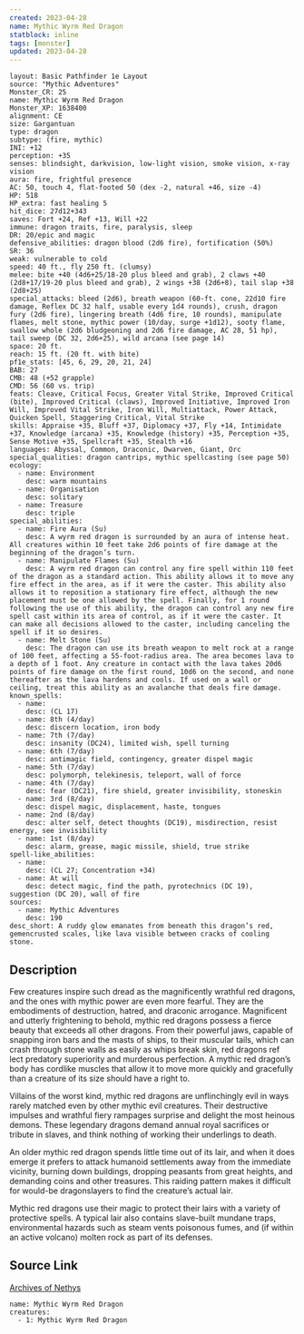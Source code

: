 ```yaml
---
created: 2023-04-28
name: Mythic Wyrm Red Dragon
statblock: inline
tags: [monster]
updated: 2023-04-28
---
```

```statblock
layout: Basic Pathfinder 1e Layout
source: "Mythic Adventures"
Monster_CR: 25
name: Mythic Wyrm Red Dragon
Monster_XP: 1638400
alignment: CE
size: Gargantuan
type: dragon
subtype: (fire, mythic)
INI: +12
perception: +35
senses: blindsight, darkvision, low-light vision, smoke vision, x-ray vision
aura: fire, frightful presence
AC: 50, touch 4, flat-footed 50 (dex -2, natural +46, size -4)
HP: 518
HP_extra: fast healing 5
hit_dice: 27d12+343
saves: Fort +24, Ref +13, Will +22
immune: dragon traits, fire, paralysis, sleep
DR: 20/epic and magic
defensive_abilities: dragon blood (2d6 fire), fortification (50%)
SR: 36
weak: vulnerable to cold
speed: 40 ft., fly 250 ft. (clumsy)
melee: bite +40 (4d6+25/18-20 plus bleed and grab), 2 claws +40 (2d8+17/19-20 plus bleed and grab), 2 wings +38 (2d6+8), tail slap +38 (2d8+25)
special_attacks: bleed (2d6), breath weapon (60-ft. cone, 22d10 fire damage, Reflex DC 32 half, usable every 1d4 rounds), crush, dragon fury (2d6 fire), lingering breath (4d6 fire, 10 rounds), manipulate flames, melt stone, mythic power (10/day, surge +1d12), sooty flame, swallow whole (2d6 bludgeoning and 2d6 fire damage, AC 28, 51 hp), tail sweep (DC 32, 2d6+25), wild arcana (see page 14)
space: 20 ft.
reach: 15 ft. (20 ft. with bite)
pf1e_stats: [45, 6, 29, 20, 21, 24]
BAB: 27
CMB: 48 (+52 grapple)
CMD: 56 (60 vs. trip)
feats: Cleave, Critical Focus, Greater Vital Strike, Improved Critical (bite), Improved Critical (claws), Improved Initiative, Improved Iron Will, Improved Vital Strike, Iron Will, Multiattack, Power Attack, Quicken Spell, Staggering Critical, Vital Strike
skills: Appraise +35, Bluff +37, Diplomacy +37, Fly +14, Intimidate +37, Knowledge (arcana) +35, Knowledge (history) +35, Perception +35, Sense Motive +35, Spellcraft +35, Stealth +16
languages: Abyssal, Common, Draconic, Dwarven, Giant, Orc
special_qualities: dragon cantrips, mythic spellcasting (see page 50)
ecology:
  - name: Environment
    desc: warm mountains
  - name: Organisation
    desc: solitary
  - name: Treasure
    desc: triple
special_abilities:
  - name: Fire Aura (Su)
    desc: A wyrm red dragon is surrounded by an aura of intense heat. All creatures within 10 feet take 2d6 points of fire damage at the beginning of the dragon’s turn.
  - name: Manipulate Flames (Su)
    desc: A wyrm red dragon can control any fire spell within 110 feet of the dragon as a standard action. This ability allows it to move any fire effect in the area, as if it were the caster. This ability also allows it to reposition a stationary fire effect, although the new placement must be one allowed by the spell. Finally, for 1 round following the use of this ability, the dragon can control any new fire spell cast within its area of control, as if it were the caster. It can make all decisions allowed to the caster, including canceling the spell if it so desires.
  - name: Melt Stone (Su)
    desc: The dragon can use its breath weapon to melt rock at a range of 100 feet, affecting a 55-foot-radius area. The area becomes lava to a depth of 1 foot. Any creature in contact with the lava takes 20d6 points of fire damage on the first round, 10d6 on the second, and none thereafter as the lava hardens and cools. If used on a wall or ceiling, treat this ability as an avalanche that deals fire damage.
known_spells:
  - name:
    desc: (CL 17)
  - name: 8th (4/day)
    desc: discern location, iron body
  - name: 7th (7/day)
    desc: insanity (DC24), limited wish, spell turning
  - name: 6th (7/day)
    desc: antimagic field, contingency, greater dispel magic
  - name: 5th (7/day)
    desc: polymorph, telekinesis, teleport, wall of force
  - name: 4th (7/day)
    desc: fear (DC21), fire shield, greater invisibility, stoneskin
  - name: 3rd (8/day)
    desc: dispel magic, displacement, haste, tongues
  - name: 2nd (8/day)
    desc: alter self, detect thoughts (DC19), misdirection, resist energy, see invisibility
  - name: 1st (8/day)
    desc: alarm, grease, magic missile, shield, true strike
spell-like_abilities:
  - name:
    desc: (CL 27; Concentration +34)
  - name: At will
    desc: detect magic, find the path, pyrotechnics (DC 19), suggestion (DC 20), wall of fire
sources:
  - name: Mythic Adventures
    desc: 190
desc_short: A ruddy glow emanates from beneath this dragon’s red, gemencrusted scales, like lava visible between cracks of cooling stone.
```
## Description
Few creatures inspire such dread as the magnificently wrathful red dragons, and the ones with mythic power are even more fearful. They are the embodiments of destruction, hatred, and draconic arrogance. Magnificent and utterly frightening to behold, mythic red dragons possess a fierce beauty that exceeds all other dragons. From their powerful jaws, capable of snapping iron bars and the masts of ships, to their muscular tails, which can crash through stone walls as easily as whips break skin, red dragons ref lect predatory superiority and murderous perfection. A mythic red dragon’s body has cordlike muscles that allow it to move more quickly and gracefully than a creature of its size should have a right to.

Villains of the worst kind, mythic red dragons are unflinchingly evil in ways rarely matched even by other mythic evil creatures. Their destructive impulses and wrathful fiery rampages surprise and delight the most heinous demons. These legendary dragons demand annual royal sacrifices or tribute in slaves, and think nothing of working their underlings to death.

An older mythic red dragon spends little time out of its lair, and when it does emerge it prefers to attack humanoid settlements away from the immediate vicinity, burning down buildings, dropping peasants from great heights, and demanding coins and other treasures. This raiding pattern makes it difficult for would-be dragonslayers to find the creature’s actual lair.

Mythic red dragons use their magic to protect their lairs with a variety of protective spells. A typical lair also contains slave-built mundane traps, environmental hazards such as steam vents poisonous fumes, and (if within an active volcano) molten rock as part of its defenses.
## Source Link
[Archives of Nethys](https://aonprd.com/MythicMonsterDisplay.aspx?ItemName=Wyrm%20Red%20Dragon)
```encounter-table
name: Mythic Wyrm Red Dragon
creatures:
  - 1: Mythic Wyrm Red Dragon
```
